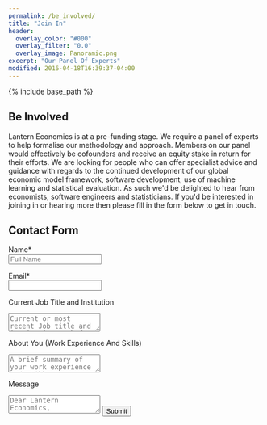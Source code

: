 ```yaml
---
permalink: /be_involved/
title: "Join In"
header:
  overlay_color: "#000"
  overlay_filter: "0.0"
  overlay_image: Panoramic.png
excerpt: "Our Panel Of Experts"
modified: 2016-04-18T16:39:37-04:00
---
```


{% include base_path %}

## Be Involved

Lantern Economics is at a pre-funding stage. We require a panel of experts to help formalise our methodology and approach. Members on our panel would effectively be cofounders and receive an equity stake in return for their efforts. We are looking for people who can offer specialist advice and guidance with regards to the continued development of our global economic model framework, software development, use of machine learning and statistical evaluation. As such we'd be delighted to hear from economists, software engineers and statisticians. If you'd be interested in joining in or hearing more then please fill in the form below to get in touch.

## Contact Form
 
<script type="text/javascript">var submitted=false;</script>
<iframe name="hidden_iframe" id="hidden_iframe" style="display:none;" 
onload="if(submitted) {window.location='/thank-you1/';}"></iframe>

<form action="https://docs.google.com/forms/d/e/1FAIpQLSdvgbt1HQ4f39IDZP3VXkHNZOInX5F1A5k1aJwHV9yQ6TBHRg/formResponse" method="post" target="hidden_iframe" onsubmit="submitted=true;">
  
  <label>Name*</label><br>
  <input type="text" name="entry.2005620554" placeholder="Full Name">
  
  <label>Email*</label><br>
  <input type="email" name="entry.1045781291">
  
  <label>Current Job Title and Institution</label><br>
  <textarea name="entry.1065046570" placeholder ="Current or most recent Job title and institution worked at"></textarea>
  
  <label>About You (Work Experience And Skills)</label><br>
  <textarea name="entry.839337160" placeholder="A brief summary of your work experience and skills"></textarea>
  
  <label>Message</label><br>
  <textarea name="entry.393839841" placeholder="Dear Lantern Economics,"></textarea>
  
  <input type="submit" value="Submit" />
  
</form>

